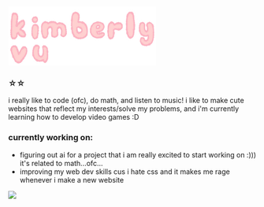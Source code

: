 <img src="kimberly_logo.png" style="width: 300px">
<h3 align="left">☆☆</h3>

<p align="left">i really like to code (ofc), do math, and listen to music! i like to make cute websites that reflect my interests/solve my problems, and i'm currently learning how to develop video games :D</p>

<h3 align="left">currently working on:</h3>
<ul>
  <li>figuring out ai for a project that i am really excited to start working on :))) it's related to math...ofc...</li>
  <li>improving my web dev skills cus i hate css and it makes me rage whenever i make a new website</li>
</ul>

<img src="https://github-readme-stats.hackclub.dev/api/wakatime?username=3779&api_domain=hackatime.hackclub.com&theme=rose&custom_title=Hackatime+Stats&layout=compact&cache_seconds=0&langs_count=8">

<!---
kimvurly/kimvurly is a ✨ special ✨ repository because its `README.md` (this file) appears on your GitHub profile.
You can click the Preview link to take a look at your changes.
--->
